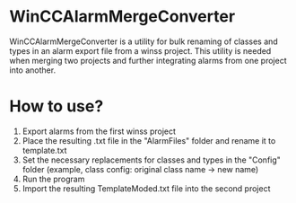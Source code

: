 # WinCCAlarmMergeConverter
WinCCAlarmMergeConverter is a utility for bulk renaming of classes and types in an alarm export file from a winss project. This utility is needed when merging two projects and further integrating alarms from one project into another.

# How to use?
1. Export alarms from the first winss project
2. Place the resulting .txt file in the "AlarmFiles" folder and rename it to template.txt
3. Set the necessary replacements for classes and types in the "Config" folder
(example, class config: original class name -> new name)
4. Run the program
5. Import the resulting TemplateModed.txt file into the second project
